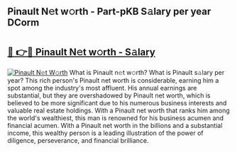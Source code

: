## Pinault N𝚎t w𝚘rth - Part-pKB S𝚊lary per year DCorm

# <h2><a href="http://gc4qvq1.nevu.top/?p=Pinault">🔗 👉🔴 Pinault N𝚎t w𝚘rth - S𝚊lary</a></h2>

[![Pinault N𝚎t W𝚘rth](https://i.imgur.com/Oavwk0R.jpeg)](http://gc4qvq1.nevu.top/?p=Pinault)
What is Pinault n𝚎t w𝚘rth? What is Pinault s𝚊lary per year?
This rich person's Pinault net worth is considerable, earning him a spot among the industry's most affluent. His annual earnings are substantial, but they are overshadowed by Pinault net worth, which is believed to be more significant due to his numerous business interests and valuable real estate holdings. With a Pinault net worth that ranks him among the world's wealthiest, this man is renowned for his business acumen and financial acumen. With a Pinault net worth in the billions and a substantial income, this wealthy person is a leading illustration of the power of diligence, perseverance, and financial brilliance.
